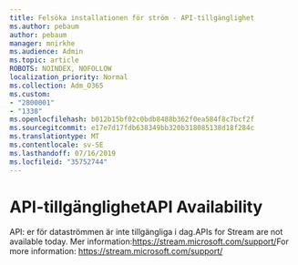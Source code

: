 ```yaml
---
title: Felsöka installationen för ström - API-tillgänglighet
ms.author: pebaum
author: pebaum
manager: mnirkhe
ms.audience: Admin
ms.topic: article
ROBOTS: NOINDEX, NOFOLLOW
localization_priority: Normal
ms.collection: Adm_O365
ms.custom:
- "2800001"
- "1338"
ms.openlocfilehash: b012b15bf02c0bdb8488b362f0ea584f8c7bcf2f
ms.sourcegitcommit: e17e7d17fdb638349bb320b318085138d18f284c
ms.translationtype: MT
ms.contentlocale: sv-SE
ms.lasthandoff: 07/16/2019
ms.locfileid: "35752744"
---
```

# <a name="api-availability"></a><span data-ttu-id="9f221-102">API-tillgänglighet</span><span class="sxs-lookup"><span data-stu-id="9f221-102">API Availability</span></span>

<span data-ttu-id="9f221-103">API: er för dataströmmen är inte tillgängliga i dag.</span><span class="sxs-lookup"><span data-stu-id="9f221-103">APIs for Stream are not available today.</span></span>
<span data-ttu-id="9f221-104">Mer information:https://stream.microsoft.com/support/</span><span class="sxs-lookup"><span data-stu-id="9f221-104">For more information: https://stream.microsoft.com/support/</span></span>